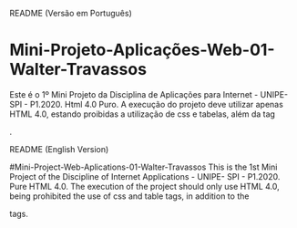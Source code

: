 README (Versão em Português)
# Mini-Projeto-Aplicações-Web-01-Walter-Travassos
Este é o 1º Mini Projeto da Disciplina de Aplicações para Internet - UNIPE- SPI - P1.2020. Html 4.0 Puro.
A execução do projeto deve utilizar apenas HTML 4.0, estando proibidas a utilização de css e tabelas, além da tag <div></div>.

README (English Version)

#Mini-Project-Web-Aplications-01-Walter-Travassos
This is the 1st Mini Project of the Discipline of Internet Applications - UNIPE- SPI - P1.2020. Pure HTML 4.0.
The execution of the project should only use HTML 4.0, being prohibited
the use of css and table tags, in addition to the <div></div> tags.
